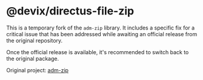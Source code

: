 # @devix/directus-file-zip

This is a temporary fork of the `adm-zip` library. It includes a specific fix for a critical issue that has been addressed while awaiting an official release from the original repository.

Once the official release is available, it's recommended to switch back to the original package.

Original project: [adm-zip](https://github.com/cthackers/adm-zip)
